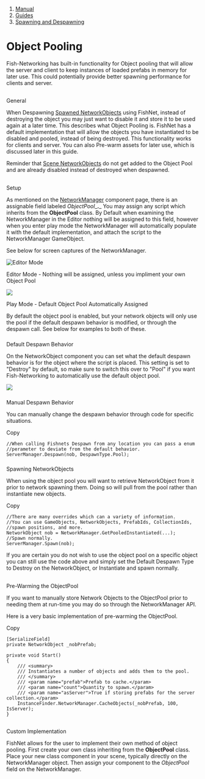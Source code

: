 1.  [Manual](/docs/manual)
3.  [Guides](/docs/manual/guides)
5.  [Spawning and Despawning](/docs/manual/guides/spawning)

# Object Pooling

Fish-Networking has built-in functionality for Object pooling that will allow the server and client to keep instances of loaded prefabs in memory for later use. This could potentially provide better spawning performance for clients and server.

## 


General

When Despawning [Spawned NetworkObjects](/docs/manual/guides/networkobjects#spawned-networkobject) using FishNet, instead of destroying the object you may just want to disable it and store it to be used again at a later time. This describes what Object Pooling is. FishNet has a default implementation that will allow the objects you have instantiated to be disabled and pooled, instead of being destroyed. This functionality works for clients and server. You can also Pre-warm assets for later use, which is discussed later in this guide.

Reminder that [Scene NetworkObjects](/docs/manual/guides/networkobjects#scene-networkobject) do not get added to the Object Pool and are already disabled instead of destroyed when despawned.

## 


Setup

As mentioned on the [NetworkManager](/docs/manual/guides/components/managers/network-manager) component page, there is an assignable field labeled _ObjectPool__**.**_ You may assign any script which inherits from the **ObjectPool** class. By Default when examining the NetworkManager in the Editor nothing will be assigned to this field, however when you enter play mode the NetworkManager will automatically populate it with the default implementation, and attach the script to the NetworkManager GameObject.

See below for screen captures of the NetworkManager.

![Editor Mode](https://fish-networking.gitbook.io/~gitbook/image?url=https%3A%2F%2F1328095063-files.gitbook.io%2F%7E%2Ffiles%2Fv0%2Fb%2Fgitbook-x-prod.appspot.com%2Fo%2Fspaces%252F-MheH2hMo3djr9VSyxTE%252Fuploads%252FFAFMveSKMK9oml2deH6j%252Fimage.png%3Falt%3Dmedia%26token%3D91c63e9a-affc-402b-97a7-31159d2369b7&width=768&dpr=4&quality=100&sign=2baf6e6d&sv=2)

Editor Mode - Nothing will be assigned, unless you impliment your own Object Pool

![](https://fish-networking.gitbook.io/~gitbook/image?url=https%3A%2F%2F1328095063-files.gitbook.io%2F%7E%2Ffiles%2Fv0%2Fb%2Fgitbook-x-prod.appspot.com%2Fo%2Fspaces%252F-MheH2hMo3djr9VSyxTE%252Fuploads%252F8DYAK04Sr5ZcRGer6XOa%252Fimage.png%3Falt%3Dmedia%26token%3D4ab1161b-ab49-42dd-a870-00a07856d079&width=768&dpr=4&quality=100&sign=183d0a6&sv=2)

Play Mode - Default Object Pool Automatically Assigned

By default the object pool is enabled, but your network objects will only use the pool if the default despawn behavior is modified, or through the despawn call. See below for examples to both of these.

### 


Default Despawn Behavior

On the NetworkObject component you can set what the default despawn behavior is for the object where the script is placed. This setting is set to "Destroy" by default, so make sure to switch this over to "Pool" if you want Fish-Networking to automatically use the default object pool.

![](https://fish-networking.gitbook.io/~gitbook/image?url=https%3A%2F%2F1328095063-files.gitbook.io%2F%7E%2Ffiles%2Fv0%2Fb%2Fgitbook-x-prod.appspot.com%2Fo%2Fspaces%252F-MheH2hMo3djr9VSyxTE%252Fuploads%252FmkDIZq8n1iNyw3Bf48wb%252Fimage.png%3Falt%3Dmedia%26token%3D4841e66e-4d90-4a03-b8f3-f383bc2994c5&width=768&dpr=4&quality=100&sign=aadbf67f&sv=2)

### 


Manual Despawn Behavior

You can manually change the despawn behavior through code for specific situations.

Copy

    //When calling Fishnets Despawn from any location you can pass a enum 
    //perameter to deviate from the default behavior.
    ServerManager.Despawn(nob, DespawnType.Pool);

### 


Spawning NetworkObjects

When using the object pool you will want to retrieve NetworkObject from it prior to network spawning them. Doing so will pull from the pool rather than instantiate new objects.

Copy

    //There are many overrides which can a variety of information.
    //You can use GameObjects, NetworkObjects, PrefabIds, CollectionIds,
    //spawn positions, and more.
    NetworkObject nob = NetworkManager.GetPooledInstantiated(...);
    //Spawn normally.
    ServerManager.Spawn(nob);

If you are certain you do not wish to use the object pool on a specific object you can still use the code above and simply set the Default Despawn Type to Destroy on the NetworkObject, or Instantiate and spawn normally.

## 


Pre-Warming the ObjectPool

If you want to manually store Network Objects to the ObjectPool prior to needing them at run-time you may do so through the NetworkManager API.

Here is a very basic implementation of pre-warming the ObjectPool.

Copy

    [SerializeField]
    private NetworkObject _nobPrefab;
    
    private void Start()
    {
        /// <summary>
        /// Instantiates a number of objects and adds them to the pool.
        /// </summary>
        /// <param name="prefab">Prefab to cache.</param>
        /// <param name="count">Quantity to spawn.</param>
        /// <param name="asServer">True if storing prefabs for the server collection.</param>
        InstanceFinder.NetworkManager.CacheObjects(_nobPrefab, 100, IsServer);
    }

## 


Custom Implementation

FishNet allows for the user to implement their own method of object pooling. First create your own class inheriting from the **ObjectPool** class. Place your new class component in your scene, typically directly on the NetworkManager object. Then assign your component to the _ObjectPool_ field on the NetworkManager.